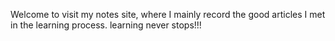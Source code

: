 Welcome to visit my notes site, where I mainly record the good articles I met in the learning process. learning never stops!!!